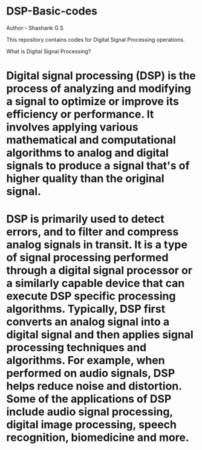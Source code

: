 # DSP-Basic-codes

Author:- Shashank G S

This repository contains codes for Digital Signal Processing operations.

What is Digital Signal Processing?
#  Digital signal processing (DSP) is the process of analyzing and modifying a signal to optimize or improve its efficiency or performance. It involves applying various mathematical and computational algorithms to analog and digital signals to produce a signal that's of higher quality than the original signal.

#  DSP is primarily used to detect errors, and to filter and compress analog signals in transit. It is a type of signal processing performed through a digital signal processor or a similarly capable device that can execute DSP specific processing algorithms. Typically, DSP first converts an analog signal into a digital signal and then applies signal processing techniques and algorithms. For example, when performed on audio signals, DSP helps reduce noise and distortion. Some of the applications of DSP include audio signal processing, digital image processing, speech recognition, biomedicine and more.
